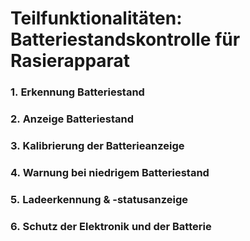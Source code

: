 # Teilfunktionalitäten: Batteriestandskontrolle für Rasierapparat

### 1. **Erkennung Batteriestand**

### 2. **Anzeige Batteriestand**

### 3. **Kalibrierung der Batterieanzeige**

### 4. **Warnung bei niedrigem Batteriestand**

### 5. **Ladeerkennung & -statusanzeige**

### 6. **Schutz der Elektronik und der Batterie**